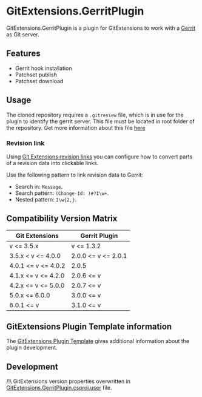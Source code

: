 # GitExtensions.GerritPlugin

GitExtensions.GerritPlugin is a plugin for GitExtensions to work with a [Gerrit](https://www.gerritcodereview.com/) as Git server.

## Features

* Gerrit hook installation
* Patchset publish
* Patchset download

## Usage

The cloned repository requires a `.gitreview` file, which is in use for the plugin to identify the gerrit server.
This file must be located in root folder of the repository.
Get more information about this file [here](https://docs.openstack.org/infra/git-review/installation.html#gitreview-file-format)

### Revision link

Using [Git Extensions revision links](https://git-extensions-documentation.readthedocs.io/settings.html#git-extensions-revision-links) you can configure how to convert parts of a revision data into clickable links.

Use the following pattern to link revision data to Gerrit:
* Search in: `Message`.
* Search pattern: `(Change-Id: )#?I\w+`.
* Nested pattern: `I\w{2,}`.

## Compatibility Version Matrix

| Git Extensions      | Gerrit Plugin       |
|---------------------|---------------------|
| v <= 3.5.x          | v <= 1.3.2          |
| 3.5.x < v <= 4.0.0  | 2.0.0 <= v <= 2.0.1 |
| 4.0.1 <= v <= 4.0.2 | 2.0.5               |
| 4.1.x <= v <= 4.2.0 | 2.0.6 <= v          |
| 4.2.x <= v <= 5.0.0 | 2.0.7 <= v          |
| 5.0.x <= 6.0.0      | 3.0.0 <= v          |
| 6.0.1 <= v          | 3.1.0 <= v          |

## GitExtensions Plugin Template information

The [GitExtensions Plugin Template](https://github.com/gitextensions/gitextensions.plugintemplate) gives additional information about the plugin development.

## Development

/!\ GitExtensions version properties overwritten in [GitExtensions.GerritPlugin.csproj.user](./src/GitExtensions.GerritPlugin/GitExtensions.GerritPlugin.csproj.user) file.
